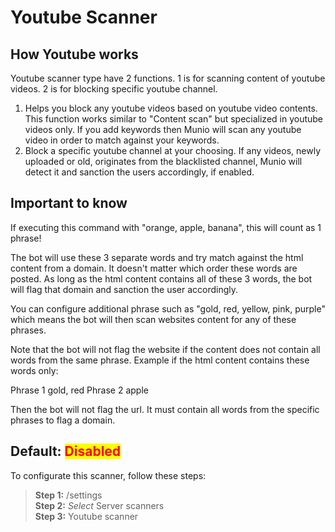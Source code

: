 # Youtube Scanner

## How Youtube works

Youtube scanner type have 2 functions. 1 is for scanning content of youtube videos. 2 is for blocking specific youtube channel.

1. Helps you block any youtube videos based on youtube video contents. This function works similar to "Content scan" but specialized in youtube videos only. If you add keywords then Munio will scan any youtube video in order to match against your keywords.&#x20;
2. Block a specific youtube channel at your choosing. If any videos, newly uploaded or old, originates from the blacklisted channel, Munio will detect it and sanction the users accordingly, if enabled.&#x20;

## Important to know

If executing this command with "orange, apple, banana", this will count as 1 phrase!

The bot will use these 3 separate words and try match against the html content from a domain. It doesn't matter which order these words are posted. As long as the html content contains all of these 3 words, the bot will flag that domain and sanction the user accordingly.

You can configure additional phrase such as "gold, red, yellow, pink, purple" which means the bot will then scan websites content for any of these phrases.

Note that the bot will not flag the website if the content does not contain all words from the same phrase. Example if the html content contains these words only:

Phrase 1 gold, red Phrase 2 apple

Then the bot will not flag the url. It must contain all words from the specific phrases to flag a domain.

## Default: <mark style="color:red;">Disabled</mark>

To configurate this scanner, follow these steps:

> **Step 1:** /settings\
> **Step 2:** _Select_ Server scanners\
> **Step 3:** Youtube scanner
